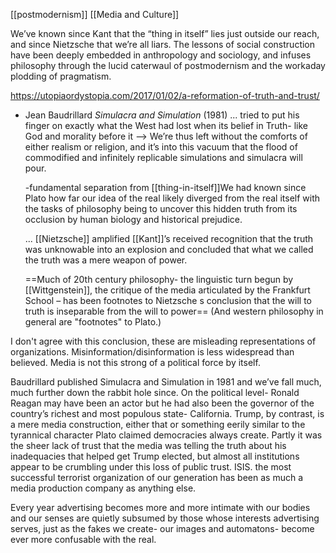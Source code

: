 [[postmodernism]]
[[Media and Culture]]

We’ve known since Kant that the “thing in itself” lies just outside our reach, and since Nietzsche that we’re all liars. The lessons of social construction have been deeply embedded in anthropology and sociology, and infuses philosophy through the lucid caterwaul of postmodernism and the workaday plodding of pragmatism.

https://utopiaordystopia.com/2017/01/02/a-reformation-of-truth-and-trust/

- Jean Baudrillard *Simulacra and Simulation* (1981)
  ... tried to put his finger on exactly what the West had lost when its belief in Truth- like God and morality before it --> We’re thus left without the comforts of either realism or religion, and it’s into this vacuum that the flood of commodified and infinitely replicable simulations and simulacra will pour.
  
  -fundamental separation from [[thing-in-itself]]We had known since Plato how far our idea of the real likely diverged from the real itself with the tasks of philosophy being to uncover this hidden truth from its occlusion by human biology and historical prejudice.
  
  ... [[Nietzsche]] amplified [[Kant]]’s received recognition that the truth was unknowable into an explosion and concluded that what we called the truth was a mere weapon of power. 
  
  ==Much of 20th century philosophy- the linguistic turn begun by [[Wittgenstein]], the critique of the media articulated by the Frankfurt School – has been footnotes to Nietzsche s conclusion that the will to truth is inseparable from the will to power== (And western philosophy in general are "footnotes" to Plato.)

I don't agree with this conclusion, these are misleading representations of organizations. Misinformation/disinformation is less widespread than believed. Media is not this strong of a political force by itself.
  
Baudrillard published Simulacra and Simulation in 1981 and we’ve fall much, much further down the rabbit hole since. On the political level- Ronald Reagan may have been an actor but he had also been the governor of the country’s richest and most populous state- California. Trump, by contrast, is a mere media construction, either that or something eerily similar to the tyrannical character Plato claimed democracies always create. Partly it was the sheer lack of trust that the media was telling the truth about his inadequacies that helped get Trump elected, but almost all institutions appear to be crumbling under this loss of public trust. ISIS. the most successful terrorist organization of our generation has been as much a media production company as anything else.

Every year advertising becomes more and more intimate with our bodies and our senses are quietly subsumed by those whose interests advertising serves, just as the fakes we create- our images and automatons- become ever more confusable with the real.